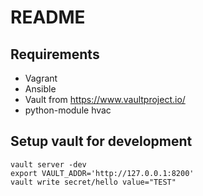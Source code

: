 
# README
## Requirements
- Vagrant
- Ansible
- Vault from https://www.vaultproject.io/
- python-module hvac

## Setup vault for development
```
vault server -dev
export VAULT_ADDR='http://127.0.0.1:8200'
vault write secret/hello value="TEST"
```

